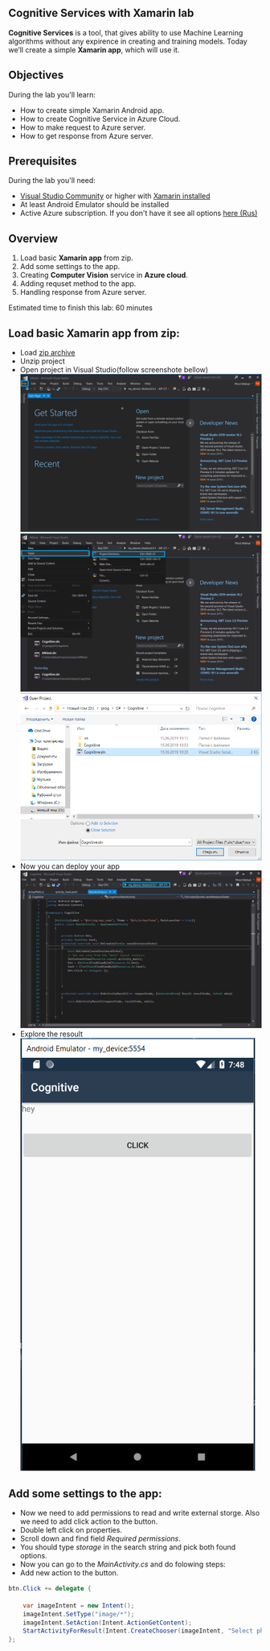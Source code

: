 Cognitive Services with Xamarin lab
------

**Cognitive Services** is a tool, that gives ability to use Machine Learning algorithms without any expirence in creating and training models. Today we’ll create a simple **Xamarin app**, which will use it.

Objectives
------
During the lab you'll learn:

* How to create simple Xamarin Android app.
* How to create Cognitive Service in Azure Cloud.
* How to make request to Azure server.
* How to get response from Azure server.


Prerequisites
------
During the lab you'll need:

* [Visual Studio Community](https://visualstudio.microsoft.com/ru) or higher with [Xamarin installed](https://docs.microsoft.com/en-us/xamarin/get-started/installation/windows)
* At least Android Emulator should be installed
* Active Azure subscription. If you don't have it see all options [here (Rus)](https://habr.com/ru/company/microsoft/blog/352786/)



Overview
-------
1. Load basic **Xamarin app** from zip.
2. Add some settings to the app.
3. Creating **Computer Vision** service in **Azure cloud**.
4. Adding requset method to the app.
5. Handling response from Azure server.

Estimated time to finish this lab: 60 minutes


Load basic Xamarin app from zip:
-------
* Load [zip archive](https://1drv.ms/u/s!Ao4BAFKEH4-gcOiRhobqfXRN5QI?e=9mag4H) 
* Unzip project
* Open project in Visual Studio(follow screenshote bellow)
![](https://github.com/kon3gor/CognitiveServicesLab/blob/master/MK/1.png)
![](https://github.com/kon3gor/CognitiveServicesLab/blob/master/MK/2.jpg)
![](https://github.com/kon3gor/CognitiveServicesLab/blob/master/MK/3.png)
* Now you can deploy your app
![](https://github.com/kon3gor/CognitiveServicesLab/blob/master/MK/4.jpg)
* Explore the resoult  
![](https://github.com/kon3gor/CognitiveServicesLab/blob/master/MK/5.png)

Add some settings to the app:
-------
* Now we need to add permissions to read and write external storge. Also we need to add click action to the button.
* Double left click on properties.
![]()
* Scroll down and find field *Required permissions*. 
* You should type *storage* in the search string and pick both found options.
![]()
* Now you can go to the *MainActivity.cs* and do folowing steps:
* Add new action to the button.
```C#
btn.Click += delegate {

    var imageIntent = new Intent();
    imageIntent.SetType("image/*");
    imageIntent.SetAction(Intent.ActionGetContent);
    StartActivityForResult(Intent.CreateChooser(imageIntent, "Select photo"), 0);
};
```





